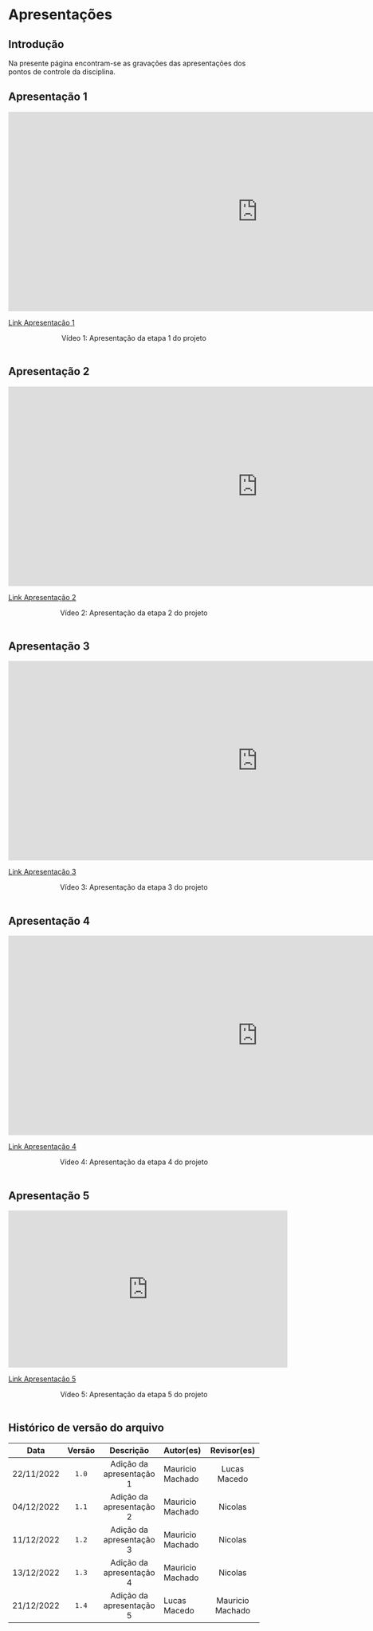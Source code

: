 # Apresentações

## Introdução

Na presente página encontram-se as gravações das apresentações dos pontos de controle da disciplina.

## Apresentação 1

<center>
<iframe width="1000vw" height="400vh" src="https://www.youtube.com/embed/PX3cAScQhcM" title="YouTube video player" frameborder="0" allow="accelerometer; autoplay; clipboard-write; encrypted-media; gyroscope; picture-in-picture" allowfullscreen></iframe>
</center>

[Link Apresentação 1](https://youtu.be/PX3cAScQhcM)

<div style="text-align: center">
Vídeo 1: Apresentação da etapa 1 do projeto
</div>
<br>

## Apresentação 2

<center>
<iframe width="1000vw" height="400vh" src="https://www.youtube.com/embed/Pj61xkfG3uo" title="YouTube video player" frameborder="0" allow="accelerometer; autoplay; clipboard-write; encrypted-media; gyroscope; picture-in-picture" allowfullscreen></iframe>
</center>

[Link Apresentação 2](https://youtu.be/Pj61xkfG3uo)

<div style="text-align: center">
Vídeo 2: Apresentação da etapa 2 do projeto
</div>
<br>

## Apresentação 3

<center>
<iframe width="1000vw" height="400vh" src="https://www.youtube.com/embed/AL6gq7HDTIQ" title="YouTube video player" frameborder="0" allow="accelerometer; autoplay; clipboard-write; encrypted-media; gyroscope; picture-in-picture" allowfullscreen></iframe>
</center>

[Link Apresentação 3](https://youtu.be/AL6gq7HDTIQ)

<div style="text-align: center">
Vídeo 3: Apresentação da etapa 3 do projeto
</div>
<br>

## Apresentação 4

<center>
<iframe width="1000vw" height="400vh" src="https://www.youtube.com/embed/AL6gq7HDTIQ" title="YouTube video player" frameborder="0" allow="accelerometer; autoplay; clipboard-write; encrypted-media; gyroscope; picture-in-picture" allowfullscreen></iframe>
</center>

[Link Apresentação 4](https://youtu.be/5hyBg2txHaw)

<div style="text-align: center">
Vídeo 4: Apresentação da etapa 4 do projeto
</div>
<br>

## Apresentação 5

<center>
<iframe width="560" height="315" src="https://www.youtube.com/embed/VGYzx5PgTKA" title="YouTube video player" frameborder="0" allow="accelerometer; autoplay; clipboard-write; encrypted-media; gyroscope; picture-in-picture" allowfullscreen></iframe> 
</center>


[Link Apresentação 5](https://youtu.be/VGYzx5PgTKA)

<div style="text-align: center">
Vídeo 5: Apresentação da etapa 5 do projeto
</div>
<br>

## Histórico de versão do arquivo

|    Data    | Versão |        Descrição         | Autor(es)        | Revisor(es)  |
| :--------: | :----: | :----------------------: | :--------------- | :----------: |
| 22/11/2022 | `1.0`  | Adição da apresentação 1 | Mauricio Machado | Lucas Macedo |
| 04/12/2022 | `1.1`  | Adição da apresentação 2 | Mauricio Machado |   Nicolas    |
| 11/12/2022 | `1.2`  | Adição da apresentação 3 | Mauricio Machado |   Nicolas    |
| 13/12/2022 | `1.3`  | Adição da apresentação 4 | Mauricio Machado |   Nicolas    |
| 21/12/2022 | `1.4`  | Adição da apresentação 5 | Lucas Macedo |   Mauricio Machado    |
